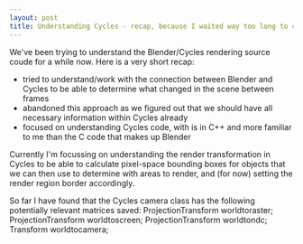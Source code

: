```yaml
---
layout: post
title: Understanding Cycles - recap, because I waited way too long to create this blog
---
```


We've been trying to understand the Blender/Cycles rendering source coude for a while now.
Here is a very short recap:

* tried to understand/work with the connection between Blender and Cycles to be able to determine what changed in the scene between frames
* abandoned this approach as we figured out that we should have all necessary information within Cycles already
* focused on understanding Cycles code, with is in C++ and more familiar to me than the C code that makes up Blender

Currently I'm focussing on understanding the render transformation in Cycles to be able to calculate pixel-space bounding boxes for objects that we can then use to determine with areas to render, and (for now) setting the render region border accordingly.

So far I have found that the Cycles camera class has the following potentially relevant matrices saved:
  ProjectionTransform worldtoraster;
  ProjectionTransform worldtoscreen;
  ProjectionTransform worldtondc;
  Transform worldtocamera;
  
